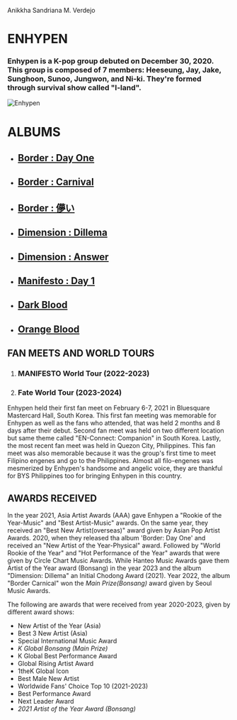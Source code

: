Anikkha Sandriana M. Verdejo
# **ENHYPEN**
### Enhypen is a K-pop group debuted on December 30, 2020. This group is composed of 7 members: Heeseung, Jay, Jake, Sunghoon, Sunoo, Jungwon, and Ni-ki. They're formed through survival show called "I-land". 
![Enhypen](https://tse1.mm.bing.net/th?id=OIP.T0KIuAw3QwwD5hHUGjK2pQHaFm&pid=Api&P=0&h=180)
# **ALBUMS**
- ## [Border : Day One](https://open.spotify.com/album/3YxF7jTnpdNepWbO42f8lH?si=qsn7zmUUQliFsjPWsMmyIQ)
- ## [Border : Carnival](https://open.spotify.com/album/4LGYBcRsteiXjcPD4QQvxv?si=s85iETCFTEer7WnkyCjCzg)
- ## [Border : 儚い](https://open.spotify.com/album/05UNmVxVeG3XwkfrcXls5g?si=tkL25SwKTemuQvF0fJq2Cg)
- ## [Dimension : Dillema](https://open.spotify.com/album/5jGRqioNCSWZGBl3QmyuFI?si=CdkLwOzVRvORgI6nQhIpaw)
- ## [Dimension : Answer](https://open.spotify.com/album/3nOj9hsnptBEDt9ie2lra5?si=7bIffT4ZRtW6JLNlU9kEBA)
- ## [Manifesto : Day 1](https://open.spotify.com/album/5J8MNLLViH5zqM6VoGErz8?si=4vHzW0D6RLOv1K7-CCwdXw)
- ## [Dark Blood](https://open.spotify.com/album/7q65W5gVANjh1j1KXLeU0f?si=-iPNUgqxQqOjO_eldbJeDA)
- ## [Orange Blood](https://open.spotify.com/album/7q65W5gVANjh1j1KXLeU0f?si=2JCuq2QtSHONS--gIz3aVg)
## **FAN MEETS AND WORLD TOURS**
1. ### MANIFESTO World Tour (2022-2023)
2. ### Fate World Tour (2023-2024)
 Enhypen held their first fan meet on February 6-7, 2021 in Bluesquare Mastercard Hall, South Korea. This first fan meeting was memorable for Enhypen as well as the fans who attended, that was held 2 months and 8 days after their debut. Second fan meet was held on two different location but same theme called "EN-Connect: Companion" in South Korea. Lastly, the most recent fan meet was held in Quezon City, Philippines. This fan meet was also memorable because it was the group's first time to meet Filipino engenes and go to the Philippines. Almost all filo-engenes was mesmerized by Enhypen's handsome and angelic voice, they are thankful for BYS Philippines too for bringing Enhypen in this country.
## **AWARDS RECEIVED**
In the year 2021, Asia Artist Awards (AAA) gave Enhypen a "Rookie of the Year-Music" and "Best Artist-Music" awards. On the same year, they received an "Best New Artist(overseas)" award given by Asian Pop Artist Awards. 2020, when they released tha album 'Border: Day One' and received an "New Artist of the Year-Physical" award. Followed by "World Rookie of the Year" and "Hot Performance of the Year" awards that were given by Circle Chart Music Awards. While Hanteo Music Awards gave them Artist of the Year award (Bonsang) in the year 2023 and the album "Dimension: Dillema" an Initial Chodong Award (2021). Year 2022, the album "Border Carnical" won the *Main Prize(Bonsang)* award given by Seoul Music Awards.

The following are awards that were received from year 2020-2023, given by different award shows:
- New Artist of the Year (Asia)
- Best 3 New Artist (Asia)
- Special International Music Award
- *K Global Bonsang (Main Prize)*
- K Global Best Performance Award
- Global Rising Artist Award
- 1theK Global Icon
- Best Male New Artist
- Worldwide Fans' Choice Top 10 (2021-2023)
- Best Performance Award
- Next Leader Award
- *2021 Artist of the Year Award (Bonsang)*
